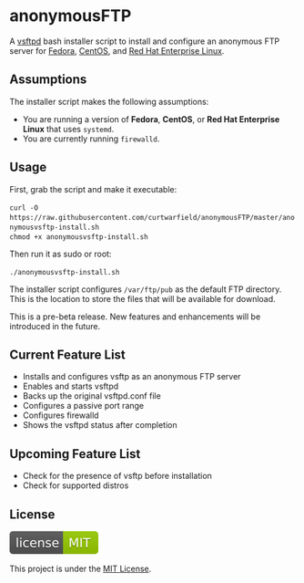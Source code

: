 # anonymousFTP
A [vsftpd](https://security.appspot.com/vsftpd.html) bash installer script to install and configure an anonymous FTP server for [Fedora](https://getfedora.org/), [CentOS](https://www.centos.org/), and [Red Hat Enterprise Linux](https://www.redhat.com).

## Assumptions

The installer script makes the following assumptions:
 - You are running a version of **Fedora**, **CentOS**, or **Red Hat Enterprise Linux** that uses `systemd`.
 - You are currently running `firewalld`.

## Usage

First, grab the script and make it executable:

`curl -O https://raw.githubusercontent.com/curtwarfield/anonymousFTP/master/anonymousvsftp-install.sh`   
`chmod +x anonymousvsftp-install.sh`

Then run it as sudo or root:

`./anonymousvsftp-install.sh`

The installer script configures `/var/ftp/pub` as the default FTP directory. This is the location to store the files that will be available for download.

This is a pre-beta release. New features and enhancements will be introduced in the future.

## Current Feature List

- Installs and configures vsftp as an anonymous FTP server
- Enables and starts vsftpd
- Backs up the original vsftpd.conf file
- Configures a passive port range
- Configures firewalld
- Shows the vsftpd status after completion

## Upcoming Feature List

- Check for the presence of vsftp before installation
- Check for supported distros

## License 
![MIT License](license-MIT-green.svg)

This project is under the [MIT License](https://raw.githubusercontent.com/curtwarfield/anonymousFTP/master/LICENSE).
